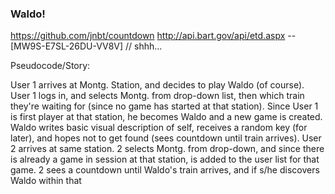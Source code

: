 ### Waldo!

https://github.com/jnbt/countdown
http://api.bart.gov/api/etd.aspx
	-- [MW9S-E7SL-26DU-VV8V] // shhh...

Pseudocode/Story:

User 1 arrives at Montg. Station, and decides to play Waldo (of course). User 1 logs in, and selects Montg. from drop-down list, then which train they're waiting for (since no game has started at that station). Since User 1 is first player at that station, he becomes Waldo and a new game is created. Waldo writes basic visual description of self, receives a random key (for later), and hopes not to get found (sees countdown until train arrives). User 2 arrives at same station. 2 selects Montg. from drop-down, and since there is already a game in session at that station, is added to the user list for that game. 2 sees a countdown until Waldo's train arrives, and if s/he discovers Waldo within that 
